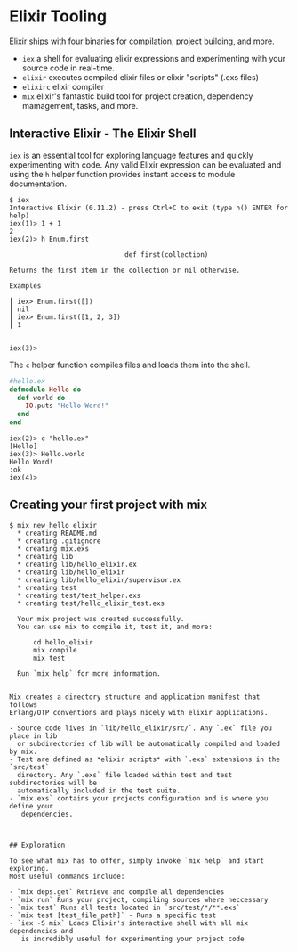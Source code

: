 # Elixir Tooling

Elixir ships with four binaries for compilation, project building, and more.

- `iex` a shell for evaluating elixir expressions and experimenting with
  your source code in real-time.
- `elixir` executes compiled elixir files or elixir "scripts" (.exs files)
- `elixirc` elixir compiler
- `mix` elixir's fantastic build tool for project creation,
   dependency mamagement, tasks, and more.


## Interactive Elixir - The Elixir Shell

`iex` is an essential tool for exploring language features and quickly
experimenting with code. Any valid Elixir expression can be evaluated and
using the `h` helper function provides instant access to module documentation.


    $ iex
    Interactive Elixir (0.11.2) - press Ctrl+C to exit (type h() ENTER for help)
    iex(1)> 1 + 1
    2
    iex(2)> h Enum.first

                                 def first(collection)

    Returns the first item in the collection or nil otherwise.

    Examples

    ┃ iex> Enum.first([])
    ┃ nil
    ┃ iex> Enum.first([1, 2, 3])
    ┃ 1


    iex(3)>


The `c` helper function compiles files and loads them into the shell.

```elixir
#hello.ex
defmodule Hello do
  def world do
    IO.puts "Hello Word!"
  end
end
```

    iex(2)> c "hello.ex"
    [Hello]
    iex(3)> Hello.world
    Hello Word!
    :ok
    iex(4)>


## Creating your first project with mix

    $ mix new hello_elixir
      * creating README.md
      * creating .gitignore
      * creating mix.exs
      * creating lib
      * creating lib/hello_elixir.ex
      * creating lib/hello_elixir
      * creating lib/hello_elixir/supervisor.ex
      * creating test
      * creating test/test_helper.exs
      * creating test/hello_elixir_test.exs

      Your mix project was created successfully.
      You can use mix to compile it, test it, and more:

          cd hello_elixir
          mix compile
          mix test

      Run `mix help` for more information.
```

Mix creates a directory structure and application manifest that follows
Erlang/OTP conventions and plays nicely with elixir applications.

- Source code lives in `lib/hello_elixir/src/`. Any `.ex` file you place in lib
  or subdirectories of lib will be automatically compiled and loaded by mix.
- Test are defined as *elixir scripts* with `.exs` extensions in the `src/test`
  directory. Any `.exs` file loaded within test and test subdirectories will be
  automatically included in the test suite.
- `mix.exs` contains your projects configuration and is where you define your
   dependencies.



## Exploration

To see what mix has to offer, simply invoke `mix help` and start exploring.
Most useful commands include:

- `mix deps.get` Retrieve and compile all dependencies
- `mix run` Runs your project, compiling sources where neccessary
- `mix test` Runs all tests located in `src/test/*/**.exs`
- `mix test [test_file_path]` - Runs a specific test
- `iex -S mix` Loads Elixir's interactive shell with all mix dependencies and
   is incredibly useful for experimenting your project code

